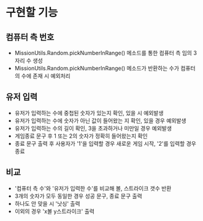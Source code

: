# 구현할 기능
## 컴퓨터 측 번호
- MissionUtils.Random.pickNumberInRange() 메소드를 통한 컴퓨터 측 임의 3자리 수 생성
- MissionUtils.Random.pickNumberInRange() 메소드가 반환하는 수가 컴퓨터의 수에 존재 시 예외처리

## 유저 입력
- 유저가 입력하는 수에 중첩된 숫자가 있는지 확인, 있을 시 예외발생
- 유저가 입력하는 수에 숫자가 아닌 값이 들어왔는 지 확인, 있을 경우 예외발생
- 유저가 입력하는 수의 길이 확인, 3을 초과하거나 미만일 경우 예외발생
- 게임종료 문구 후 1 또는 2의 숫자가 정확히 들어왔는지 확인
- 종료 문구 출력 후 사용자가 '1'을 입력할 경우 새로운 게임 시작, '2'를 입력할 경우 종료


## 비교
- '컴퓨터 측 수'와 '유저가 입력한 수'를 비교해 볼, 스트라이크 갯수 반환
- 3개의 숫자가 모두 동일한 경우 성공 문구, 종료 문구 출력
- 하나도 안 맞을 시 '낫싱' 출력
- 이외의 경우 'x볼 y스트라이크' 출력
